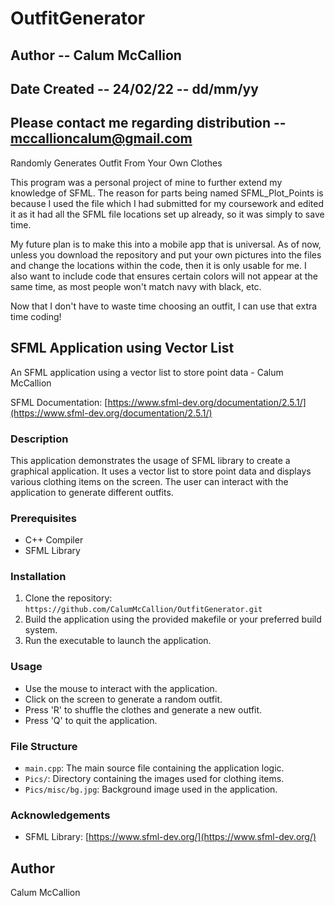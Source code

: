 # OutfitGenerator
## Author -- Calum McCallion
## Date Created -- 24/02/22 -- dd/mm/yy
## Please contact me regarding distribution -- mccallioncalum@gmail.com

Randomly Generates Outfit From Your Own Clothes

This program was a personal project of mine to further extend my knowledge of SFML. The reason for parts being named SFML_Plot_Points is because I used the file which I had submitted for my coursework and edited it as it had all the SFML file locations set up already, so it was simply to save time.

My future plan is to make this into a mobile app that is universal. As of now, unless you download the repository and put your own pictures into the files and change the locations within the code, then it is only usable for me. I also want to include code that ensures certain colors will not appear at the same time, as most people won't match navy with black, etc.

Now that I don't have to waste time choosing an outfit, I can use that extra time coding!

## SFML Application using Vector List

An SFML application using a vector list to store point data - Calum McCallion

SFML Documentation: [https://www.sfml-dev.org/documentation/2.5.1/](https://www.sfml-dev.org/documentation/2.5.1/)

### Description

This application demonstrates the usage of SFML library to create a graphical application. It uses a vector list to store point data and displays various clothing items on the screen. The user can interact with the application to generate different outfits.

### Prerequisites

- C++ Compiler
- SFML Library

### Installation

1. Clone the repository: `https://github.com/CalumMcCallion/OutfitGenerator.git`
2. Build the application using the provided makefile or your preferred build system.
3. Run the executable to launch the application.

### Usage

- Use the mouse to interact with the application.
- Click on the screen to generate a random outfit.
- Press 'R' to shuffle the clothes and generate a new outfit.
- Press 'Q' to quit the application.

### File Structure

- `main.cpp`: The main source file containing the application logic.
- `Pics/`: Directory containing the images used for clothing items.
- `Pics/misc/bg.jpg`: Background image used in the application.


### Acknowledgements

- SFML Library: [https://www.sfml-dev.org/](https://www.sfml-dev.org/)

## Author

Calum McCallion
